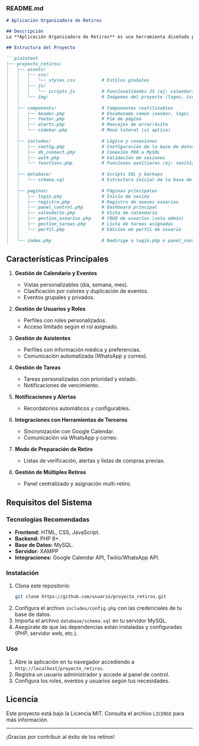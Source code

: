 ### README.md

```markdown
# Aplicación Organizadora de Retiros

## Descripción
La **Aplicación Organizadora de Retiros** es una herramienta diseñada para facilitar la planificación, gestión y ejecución de retiros. Con funcionalidades que abarcan desde la organización de eventos hasta la asignación de tareas, esta aplicación ayuda a los organizadores a reducir la carga logística y optimizar la experiencia para los asistentes.

## Estructura del Proyecto

```plaintext
├── proyecto_retiros/  
│   ├── assets/  
│   │   ├── css/  
│   │   │   └── styles.css          # Estilos globales  
│   │   ├── js/  
│   │   │   └── scripts.js          # Funcionalidades JS (ej: calendario interactivo)  
│   │   └── img/                    # Imágenes del proyecto (logos, íconos)  
│   │  
│   ├── components/                 # Componentes reutilizables  
│   │   ├── header.php              # Encabezado común (navbar, logo)  
│   │   ├── footer.php              # Pie de página  
│   │   ├── alerts.php              # Mensajes de error/éxito  
│   │   └── sidebar.php             # Menú lateral (si aplica)  
│   │  
│   ├── includes/                   # Lógica y conexiones  
│   │   ├── config.php              # Configuración de la base de datos  
│   │   ├── db_connect.php          # Conexión PDO a MySQL  
│   │   ├── auth.php                # Validación de sesiones  
│   │   └── functions.php           # Funciones auxiliares (ej: sanitizar inputs)  
│   │  
│   ├── database/                   # Scripts SQL y backups  
│   │   └── schema.sql              # Estructura inicial de la base de datos  
│   │  
│   ├── paginas/                    # Páginas principales  
│   │   ├── login.php               # Inicio de sesión  
│   │   ├── registro.php            # Registro de nuevos usuarios  
│   │   ├── panel_control.php       # Dashboard principal  
│   │   ├── calendario.php          # Vista de calendario  
│   │   ├── gestion_usuarios.php    # CRUD de usuarios (solo admin)  
│   │   ├── gestion_tareas.php      # Lista de tareas asignadas  
│   │   └── perfil.php              # Edición de perfil de usuario  
│   │  
│   └── index.php                   # Redirige a login.php o panel_control.php  
```

## Características Principales

1. **Gestión de Calendario y Eventos**
   - Vistas personalizables (día, semana, mes).
   - Clasificación por colores y duplicación de eventos.
   - Eventos grupales y privados.

2. **Gestión de Usuarios y Roles**
   - Perfiles con roles personalizados.
   - Acceso limitado según el rol asignado.

3. **Gestión de Asistentes**
   - Perfiles con información médica y preferencias.
   - Comunicación automatizada (WhatsApp y correo).

4. **Gestión de Tareas**
   - Tareas personalizadas con prioridad y estado.
   - Notificaciones de vencimiento.

5. **Notificaciones y Alertas**
   - Recordatorios automáticos y configurables.

6. **Integraciones con Herramientas de Terceros**
   - Sincronización con Google Calendar.
   - Comunicación vía WhatsApp y correo.

7. **Modo de Preparación de Retiro**
   - Listas de verificación, alertas y listas de compras previas.

8. **Gestión de Múltiples Retiros**
   - Panel centralizado y asignación multi-retiro.

## Requisitos del Sistema

### Tecnologías Recomendadas
- **Frontend:** HTML, CSS, JavaScript.
- **Backend:** PHP 8+.
- **Base de Datos:** MySQL.
- **Servidor:** XAMPP
- **Integraciones:** Google Calendar API, Twilio/WhatsApp API.

### Instalación
1. Clona este repositorio:
   ```bash
   git clone https://github.com/usuario/proyecto_retiros.git
   ```
2. Configura el archivo `includes/config.php` con las credenciales de tu base de datos.
3. Importa el archivo `database/schema.sql` en tu servidor MySQL.
4. Asegúrate de que las dependencias están instaladas y configuradas (PHP, servidor web, etc.).

### Uso
1. Abre la aplicación en tu navegador accediendo a `http://localhost/proyecto_retiros`.
2. Registra un usuario administrador y accede al panel de control.
3. Configura los roles, eventos y usuarios según tus necesidades.


## Licencia
Este proyecto está bajo la Licencia MIT. Consulta el archivo `LICENSE` para más información.

---

¡Gracias por contribuir al éxito de los retiros!
```